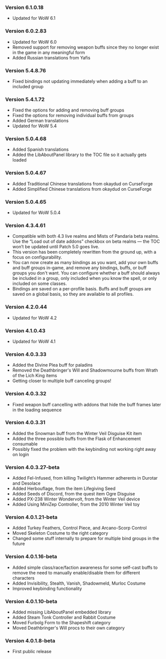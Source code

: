 ### Version 6.1.0.18

* Updated for WoW 6.1

### Version 6.0.2.83

* Updated for WoW 6.0
* Removed support for removing weapon buffs since they no longer exist in the game in any meaningful form
* Added Russian translations from Yafis

### Version 5.4.8.76

* Fixed bindings not updating immediately when adding a buff to an included group

### Version 5.4.1.72

* Fixed the options for adding and removing buff groups
* Fixed the options for removing individual buffs from groups
* Added German translations
* Updated for WoW 5.4

### Version 5.0.4.68

* Added Spanish translations
* Added the LibAboutPanel library to the TOC file so it actually gets loaded

### Version 5.0.4.67

* Added Traditional Chinese translations from okaydud on CurseForge
* Added Simplified Chinese translations from okaydud on CurseForge

### Version 5.0.4.65

* Updated for WoW 5.0.4

### Version 4.3.4.61

* Compatible with both 4.3 live realms and Mists of Pandaria beta realms.
  Use the “Load out of date addons” checkbox on beta realms — the TOC won’t be updated until Patch 5.0 goes live.
* This version has been completely rewritten from the ground up, with a focus on configurability.
* You can now create as many bindings as you want, add your own buffs and buff groups in-game, and remove any bindings, buffs, or buff groups you don't want. You can configure whether a buff should always be included in a group, only included when you know the spell, or only included on some classes.
* Bindings are saved on a per-profile basis. Buffs and buff groups are saved on a global basis, so they are available to all profiles.

### Version 4.2.0.44

* Updated for WoW 4.2

### Version 4.1.0.43

* Updated for WoW 4.1

### Version 4.0.3.33

* Added the Divine Plea buff for paladins
* Removed the Deathbringer's Will and Shadowmourne buffs from Wrath of the Lich King items
* Getting closer to multiple buff canceling groups!

### Version 4.0.3.32

* Fixed weapon buff cancelling with addons that hide the buff frames later in the loading sequence

### Version 4.0.3.31

* Added the Snowman buff from the Winter Veil Disguise Kit item
* Added the three possible buffs from the Flask of Enhancement consumable
* Possibly fixed the problem with the keybinding not working right away on login

### Version 4.0.3.27-beta

* Added Fel-Infused, from killing Twilight’s Hammer adherents in Durotar and Desolace
* Added Herbouflage, from the item Lifegiving Seed
* Added Seeds of Discord, from the quest item Ogre Disguise
* Added PX-238 Winter Wondervolt, from the Winter Veil device
* Added Using MiniZep Controller, from the 2010 Winter Veil toy

### Version 4.0.1.21-beta

* Added Turkey Feathers, Control Piece, and Arcano-Scorp Control
* Moved Skeleton Costume to the right category
* Changed some stuff internally to prepare for multiple bind groups in the future

### Version 4.0.1.16-beta

* Added simple class/race/faction awareness for some self-cast buffs to remove the need to manually enable/disable them for different characters
* Added Invisibility, Stealth, Vanish, Shadowmeld, Murloc Costume
* Improved keybinding functionality

### Version 4.0.1.10-beta

* Added missing LibAboutPanel embedded library
* Added Steam Tonk Controller and Rabbit Costume
* Moved Furbolg Form to the Shapeshift category
* Moved Deathbringer's Will procs to their own category

### Version 4.0.1.8-beta

* First public release

